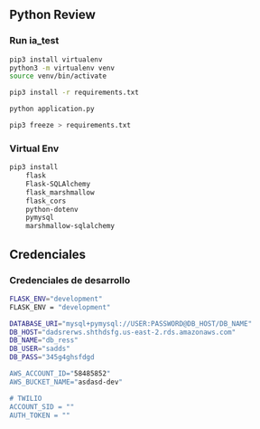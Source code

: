 ## Python Review

### Run ia_test

```bash
pip3 install virtualenv
python3 -m virtualenv venv
source venv/bin/activate

pip3 install -r requirements.txt

python application.py

pip3 freeze > requirements.txt
```

### Virtual Env

```bash
pip3 install
    flask
    Flask-SQLAlchemy
    flask_marshmallow
    flask_cors
    python-dotenv
    pymysql
    marshmallow-sqlalchemy
```

## Credenciales

### Credenciales de desarrollo

```bash
FLASK_ENV="development"
FLASK_ENV = "development"

DATABASE_URI="mysql+pymysql://USER:PASSWORD@DB_HOST/DB_NAME"
DB_HOST="dadsrerws.shthdsfg.us-east-2.rds.amazonaws.com"
DB_NAME="db_ress"
DB_USER="sadds"
DB_PASS="345g4ghsfdgd

AWS_ACCOUNT_ID="58485852"
AWS_BUCKET_NAME="asdasd-dev"

# TWILIO
ACCOUNT_SID = ""
AUTH_TOKEN = ""
```